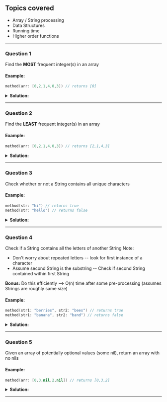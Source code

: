 ## Topics covered
* Array / String processing
* Data Structures
* Running time
* Higher order functions
--------

### Question 1
Find the **MOST** frequent integer(s) in an array

#### Example:
```Swift
method(arr: [0,2,1,4,0,3]) // returns [0]
```

<details>
<summary><strong>Solution:</strong></summary><br>

```Swift
func mostFreq(arr: [Int]) -> [Int] {
var numFreq = [Int:Int]()
for num in arr {
if numFreq[num] != nil {
numFreq[num] = numFreq[num]! + 1
} else {
numFreq[num] = 1
}
}
var mostFreqNums: [Int] = []
var highestCount = 0
for (num,count) in numFreq {
if count > highestCount {
highestCount = count
mostFreqNums = []
mostFreqNums.append(num)
} else if count == highestCount {
mostFreqNums.append(num)
}
}
return mostFreqNums
}
```
</details>

--------

### Question 2
Find the **LEAST** frequent integer(s) in an array

#### Example:
```Swift
method(arr: [0,2,1,4,0,3]) // returns [2,1,4,3]
```

<details>
<summary><strong>Solution:</strong></summary><br>

```Swift
func leastFreq(arr: [Int]) -> [Int] {
var numFreq = [Int:Int]()
var lowestCount: Int? = nil
if arr.count > 0 {
lowestCount = 1
for num in arr {
if numFreq[num] != nil {
numFreq[num] = numFreq[num]! + 1
} else {
numFreq[num] = 1
}
}
var leastFreqNums: [Int] = []
for (num,count) in numFreq {
if count < lowestCount! {
lowestCount = count
leastFreqNums = []
leastFreqNums.append(num)
} else if count == lowestCount! {
leastFreqNums.append(num)
}
return leastFreqNums
}
}
return arr
}
```
</details>

--------

### Question 3
Check whether or not a String contains all unique characters

#### Example:
```Swift
method(str: "hi") // returns true
method(str: "hello") // returns false
```

<details>
<summary><strong>Solution:</strong></summary><br>

```Swift
func uniqueCheck(str: String) -> Bool {
let chars = Set<Character>(str)
return chars.count == str.characters.count
}
```
</details>

--------

### Question 4
Check if a String contains all the letters of another String
Note:
* Don't worry about repeated letters -- look for first instance of a character
* Assume second String is the substring -- Check if second String contained within first String

**Bonus:** Do this efficiently --> O(n) time after some pre-processing (assumes Strings are roughly same size)

#### Example:
```Swift
method(str1: "berries", str2: "bees") // returns true
method(str1: "banana", str2: "band") // returns false
```

<details>
<summary><strong>Solution:</strong></summary><br>

```Swift
extension String {
func isSubstring(_ str: String) -> Bool {
let charSet = Set<Character>(self)
for char in str.characters {
if !charSet.contains(char) {
return false
}
}
return true
}
}
```
</details>

--------

### Question 5
Given an array of potentially optional values (some nil), return an array with no nils

#### Example:
```Swift
method(arr: [0,3,nil,2,nil]) // returns [0,3,2]
```

<details>
<summary><strong>Solution:</strong></summary><br>

```Swift
let arr = [0,3,nil,2,nil]
print(arr.flatMap { $0 })
```
</details>

--------
